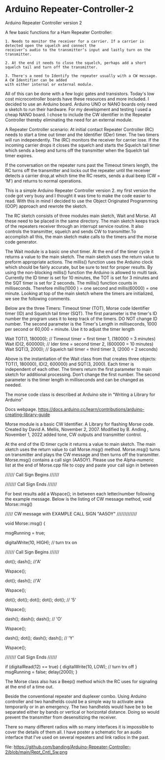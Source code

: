 # Arduino Repeater-Controller-2
Arduino Repeater Controller version 2
       
A few basic functions for a Ham Repeater Controller: 

    1. Needs to monitor the receiver for a carrier. If a carrier is detected open the squelch and connect the  
    receiver’s audio to the transmitter’s input and lastly turn on the transmitter.
    
    2. At the end it needs to close the squelch, perhaps add a short squelch tail and turn off the transmitter.
    
    3. There's a need to Identify the repeater usually with a CW message. A CW Identifier can be added 
    with either internal or external module.  
       

All of this can be done with a few logic gates and transistors. Today's low cost microcontroller boards have these resources and more included. I decided to use an Arduino board. Arduino UNO or NANO boards only need a sketch to run their hardware. For my development and testing I used a cheap NANO board. I chose to include the CW identifier in the Repeater Controller thereby eliminating the need for an external module.

A Repeater Controller scenario: 
At initial contact Repeater Controller (RC) needs to start a time out timer and the Identifier (IDer) timer. The two timers will run independently. The (RC) monitors the receiver for carrier lose. If the incoming  carrier drops it closes the squelch and starts the Squelch tail timer which sends a beep and turns off the transmitter when the Squelch tail timer expires. 

If the conversation on the repeater runs past the Timeout timers length, the RC turns off the transmitter and locks out the repeater until  the receiver detects a carrier drop,at which time the RC resets, sends a dual beep (CW = ‘M’) and returns to normal operations.

This is a simple Arduino Repeater Controller version 2. my first version the code got very busy and I thought it was time to make the code easier to read. With this in mind I decided to use the Object Originated Programming  (OOP) approach and rewrote the sketch. 

The RC sketch consists of three modules main sketch, Wait and Morse. All these need to be placed in the same directory. The main sketch keeps track of the repeaters receiver through an interrupt service routine. It also controls the transmitter, squelch and sends CW to transmitter.To accomplish all this, the main sketch make calls to the timers and the morse code generator. 

The Wait module is a basic one shot timer. At the end of the timer cycle it returns a value to the main sketch. The main sketch uses the return value to preform appropriate actions. The millis() function uses the Arduino clock which should be fairly accurate, but be sure to test for proper results. By using the non-blocking millis() function the Arduino is allowed to multi task. Currently the ID timer is set for 10 minutes, the TOT is set for 3 minutes and the SQT timer is set for 2 seconds. The millis() function counts in milliseconds. Therefore millis(1000 ) = one second and millis(60000) = one minute. Looking at top of the main sketch where the timers are initialized, we see the following comments. 

Below are the three Timers: Timeout timer (TOT), Morse code Identifier timer (ID) and Squelch tail timer (SQT). The first parameter is the timer's ID number the program uses it to keep track of the timers. DO NOT change ID number.
The second parameter is the Timer's Length in milliseconds, 1000 per second or 60,000 = minute. Use it to adjust the timer length

Wait TOT(1, 180000); // Timeout timer = first timer 1, (180000 = 3 minutes)
Wait ID(2, 600000); // Ider time = second timer 2, (600000 = 10 minutes)
Wait SQT(3, 2000); // Squelch tail timer = third timer 3, (2000 = 2 seconds)

Above is the instantiation of the Wait class from that creates three objects: TOT(1, 180000), ID(2, 600000) and SQT(3, 2000). Each timer is independent of each other. The timers return the first parameter to main sketch for additional processing. Don’t change the first number. The second parameter is the timer length in milliseconds and can be changed as needed.

The morse code class is described at Arduino site in “Writing a Library for Arduino”

Docs webpage.  https://docs.arduino.cc/learn/contributions/arduino-creating-library-guide

  Morse module is a basic CW Identifier. A Library for flashing Morse code.
  Created by David A. Mellis, November 2, 2007.
  Modified by B. Anding , November 1, 2022  added tone, CW outputs and transmitter control.

At the end of the ID timer cycle it returns a value to main sketch. The main sketch uses the return value to call Morse.msg() method. Morse.msg() turns on transmitter and plays the CW message and then turns off the transmitter. 
Morse.msg() contains a call sign (AA5OY). Please use the Alpha-numeric list at the end of Morse.cpp file to copy and paste your call sign in between 

////// Call Sign Begins  //////
                
                
/////// Call Sign Ends  //////

For best results add a Wspace(); in between each letter/number following the example message.
Below is the listing of CW message method, void Morse::msg()

///// CW message with  EXAMPLE CALL SIGN "AA5OY"  /////////////
  


void Morse::msg()
{


  msgRunning = true;

  digitalWrite(10, HIGH); // turn trx on

  ////// Call Sign Begins  //////
  
  dot(); dash(); //'A'
  
  Wspace();
  
  dot(); dash(); //'A'
  
  Wspace();
  
  dot(); dot(); dot(); dot(); dot(); // '5'
  
  Wspace();
  
  dash(); dash(); dash(); // 'O'
  
  Wspace();
  
  dash();  dot();  dash(); dash(); // 'Y'
  
  Wspace();
  
  /////// Call Sign Ends  //////
  

  if (digitalRead(12) == true)
  {
    digitalWrite(10, LOW); // turn trx off
  }
  msgRunning = false;
  delay(2000);
}

The Morse class also has a Beep() method which the RC uses for signaling at the end of a time out. 

Beside the conventional repeater and duplexer combo.  Using Arduino controller and two handhelds could be a simple way to activate area temporarily or in an emergency. The two handhelds would have be to be separated either by bands or vertical or horizontal distance. Doing so would prevent the transmitter from desensitizing the receiver.

There so many different radios with so many interfaces it is impossible to cover the details of them all.
I have poster a schematic for an audio interface that I've used on several repeaters and link radios in the past.

file: https://github.com/banding/Arduino-Repeater-Controller-2/blob/main/Rept_Cntl_Sw.png
